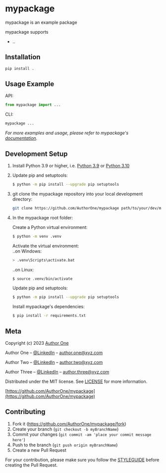 # mypackage
mypackage is an example package

mypackage supports
* ..


## Installation
```sh
pip install .
```

## Usage Example

API:
~~~py
from mypackage import ...

~~~

CLI:
~~~sh
mypackage ...
~~~

_For more examples and usage, please refer to mypackage's [documentation][mypackage_docs]._


## Development Setup

1. Install Python 3.9 or higher, i.e. [Python 3.9](https://www.python.org/downloads/release/python-3912/) or [Python 3.10](https://www.python.org/downloads/release/python-3104/)

2. Update pip and setuptools:

    ~~~sh
    $ python -m pip install --upgrade pip setuptools
    ~~~

3. git clone the mypackage repository into your local development directory:

    ~~~sh
    git clone https://github.com/AuthorOne/mypackage path/to/your/dev/mypackage
    ~~~

4. In the mypackage root folder:

    Create a Python virtual environment:
    ~~~sh
    $ python -m venv .venv
    ~~~
    Activate the virtual environment: <br>
    ..on Windows:
    ~~~sh
    > .venv\Scripts\activate.bat
    ~~~
    ..on Linux:
    ~~~sh
    $ source .venv/bin/activate
    ~~~
    Update pip and setuptools:
    ~~~sh
    $ python -m pip install --upgrade pip setuptools
    ~~~
    Install mypackage's dependencies:
    ~~~sh
    $ pip install -r requirements.txt
    ~~~

## Meta

Copyright (c) 2023 [Author One](https://github.com/AuthorOne)

Author One – [@LinkedIn](https://www.linkedin.com/in/authorone) – author.one@xyz.com

Author Two – [@LinkedIn](https://www.linkedin.com/in/authortwo) – author.two@xyz.com

Author Three – [@LinkedIn](https://www.linkedin.com/in/authorthree) – author.three@xyz.com

Distributed under the MIT license. See [LICENSE](LICENSE.md) for more information.

[https://github.com/AuthorOne/mypackage](https://github.com/AuthorOne/mypackage)

## Contributing

1. Fork it (<https://github.com/AuthorOne/mypackage/fork>)
2. Create your branch (`git checkout -b myBranchName`)
3. Commit your changes (`git commit -am 'place your commit message here'`)
4. Push to the branch (`git push origin myBranchName`)
5. Create a new Pull Request

For your contribution, please make sure you follow the [STYLEGUIDE](STYLEGUIDE.md) before creating the Pull Request.

<!-- Markdown link & img dfn's -->
[mypackage_docs]: https://AuthorOne.github.io/mypackage/README.html
